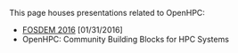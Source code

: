 This page houses presentations related to OpenHPC:

* [FOSDEM 2016](https://fosdem.org/2016/schedule/event/hpc_bigdata_openhpc/) [01/31/2016]
 * OpenHPC: Community Building Blocks for HPC Systems

